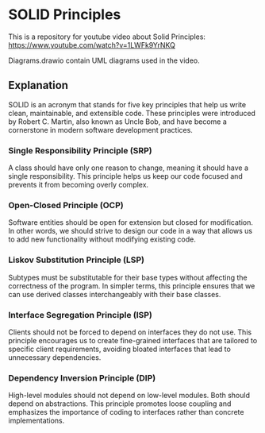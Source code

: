 # SOLID Principles

This is a repository for youtube video about Solid Principles:
https://www.youtube.com/watch?v=1LWFk9YrNKQ

Diagrams.drawio contain UML diagrams used in the video.

## Explanation

SOLID is an acronym that stands for five key principles that help us write clean, maintainable, and extensible code. These principles were introduced by Robert C. Martin, also known as Uncle Bob, and have become a cornerstone in modern software development practices.


### Single Responsibility Principle (SRP)
A class should have only one reason to change, meaning it should have a single responsibility. This principle helps us keep our code focused and prevents it from becoming overly complex.

### Open-Closed Principle (OCP)
Software entities should be open for extension but closed for modification. In other words, we should strive to design our code in a way that allows us to add new functionality without modifying existing code.

### Liskov Substitution Principle (LSP)
Subtypes must be substitutable for their base types without affecting the correctness of the program. In simpler terms, this principle ensures that we can use derived classes interchangeably with their base classes.

### Interface Segregation Principle (ISP)
Clients should not be forced to depend on interfaces they do not use. This principle encourages us to create fine-grained interfaces that are tailored to specific client requirements, avoiding bloated interfaces that lead to unnecessary dependencies.

### Dependency Inversion Principle (DIP)
High-level modules should not depend on low-level modules. Both should depend on abstractions. This principle promotes loose coupling and emphasizes the importance of coding to interfaces rather than concrete implementations.